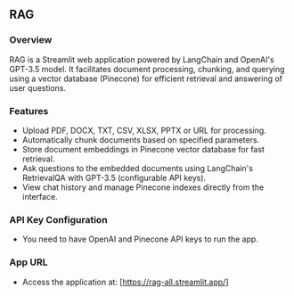 ## RAG

### Overview
RAG is a Streamlit web application powered by LangChain and OpenAI's GPT-3.5 model. It facilitates document processing, chunking, and querying using a vector database (Pinecone) for efficient retrieval and answering of user questions.

### Features
- Upload PDF, DOCX, TXT, CSV, XLSX, PPTX or URL for processing.
- Automatically chunk documents based on specified parameters.
- Store document embeddings in Pinecone vector database for fast retrieval.
- Ask questions to the embedded documents using LangChain's RetrievalQA with GPT-3.5 (configurable API keys).
- View chat history and manage Pinecone indexes directly from the interface.

### API Key Configuration
- You need to have OpenAI and Pinecone API keys to run the app.

### App URL
- Access the application at: [https://rag-all.streamlit.app/]
